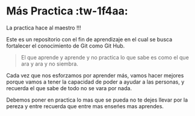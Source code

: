 # Más Practica :tw-1f4aa:
La practica hace al maestro !!!


Este es un repositorio con el fin de aprendizaje en el cual se busca fortalecer el conocimiento de Git como Git Hub.

> El que aprende y aprende y no practica lo que sabe es como el que ara y ara y no siembra.

Cada vez que nos esforzamos por aprender m&aacute;s, vamos hacer mejores porque vamos a tener la capacidad de poder a ayudar 
a las personas, y recuerda el que sabe de todo no se vara por nada.

Debemos poner en practica lo mas que se pueda no te dejes llevar por la pereza y entre recuerda que entre mas ense&nacute;es mas aprendes.